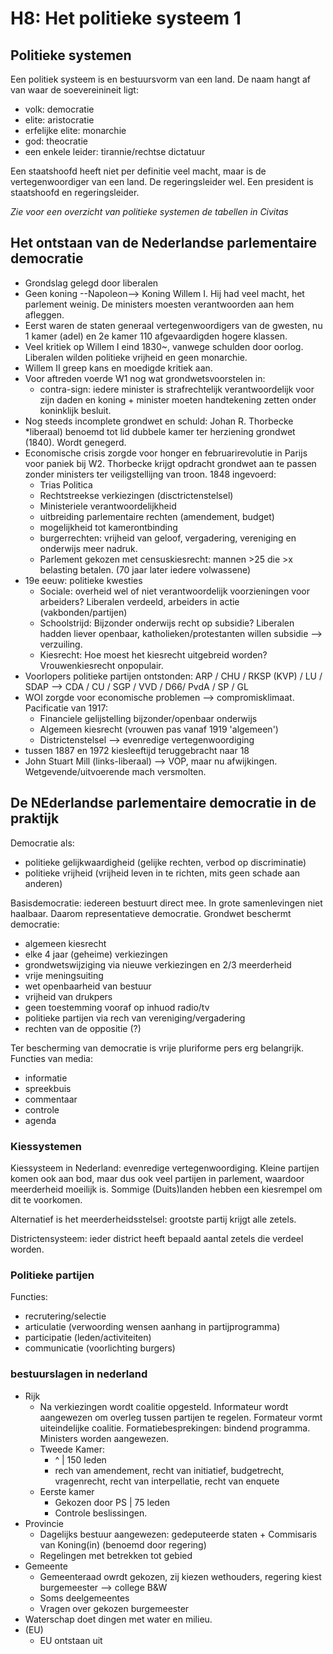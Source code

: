 # H8: Het politieke systeem 1


## Politieke systemen

Een politiek systeem is en bestuursvorm van een land. De naam hangt af van waar de soevereinineit ligt:

- volk: democratie
- elite: aristocratie
- erfelijke elite: monarchie
- god: theocratie
- een enkele leider: tirannie/rechtse dictatuur

Een staatshoofd heeft niet per definitie veel macht, maar is de vertegenwoordiger van een land. De regeringsleider wel. Een president is staatshoofd en regeringsleider.

*Zie voor een overzicht van politieke systemen de tabellen in Civitas*


## Het ontstaan van de Nederlandse parlementaire democratie

- Grondslag gelegd door liberalen
- Geen koning --Napoleon--> Koning Willem I. Hij had veel macht, het parlement weinig. De ministers moesten verantwoorden aan hem afleggen.
- Eerst waren de staten generaal vertegenwoordigers van de gwesten, nu 1 kamer (adel) en 2e kamer 110 afgevaardigden hogere klassen.
- Veel kritiek op Willem I eind 1830~, vanwege schulden door oorlog. Liberalen wilden politieke vrijheid en geen monarchie.
- Willem II greep kans en moedigde kritiek aan.
- Voor aftreden voerde W1 nog wat grondwetsvoorstelen in:
  - contra-sign: iedere minister is strafrechtelijk verantwoordelijk voor zijn daden en koning + minister moeten handtekening zetten onder koninklijk besluit.
- Nog steeds incomplete grondwet en schuld: Johan R. Thorbecke *liberaal) benoemd tot lid dubbele kamer ter herziening grondwet (1840). Wordt genegerd.
- Economische crisis zorgde voor honger en februarirevolutie in Parijs voor paniek bij W2. Thorbecke krijgt opdracht grondwet aan te passen zonder ministers ter veiligstellijng van troon. 1848 ingevoerd:
  - Trias Politica
  - Rechtstreekse verkiezingen (disctrictenstelsel)
  - Ministeriele verantwoordelijkheid
  - uitbreiding parlementaire rechten (amendement, budget)
  - mogelijkheid tot kamerontbinding
  - burgerrechten: vrijheid van geloof, vergadering, vereniging en onderwijs meer nadruk.
  - Parlement gekozen met censuskiesrecht: mannen >25 die >x belasting betalen. (70 jaar later iedere volwassene)
- 19e eeuw: politieke kwesties
  - Sociale: overheid wel of niet verantwoordelijk voorzieningen voor arbeiders? Liberalen verdeeld, arbeiders in actie (vakbonden/partijen)
  - Schoolstrijd: Bijzonder onderwijs recht op subsidie? Liberalen hadden liever openbaar, katholieken/protestanten willen subsidie --> verzuiling.
  - Kiesrecht: Hoe moest het kiesrecht uitgebreid worden? Vrouwenkiesrecht onpopulair.
- Voorlopers politieke partijen ontstonden: ARP / CHU / RKSP (KVP) / LU / SDAP --> CDA / CU / SGP / VVD / D66/ PvdA / SP / GL
- WOI zorgde voor economische problemen --> compromisklimaat. Pacificatie van 1917:
  - Financiele gelijstelling bijzonder/openbaar onderwijs
  - Algemeen kiesrecht (vrouwen pas vanaf 1919 'algemeen')
  - Districtenstelsel --> evenredige vertegenwoordiging
- tussen 1887 en 1972 kiesleeftijd teruggebracht naar 18
- John Stuart Mill (links-liberaal) --> VOP, maar nu afwijkingen. Wetgevende/uitvoerende mach versmolten.


## De NEderlandse parlementaire democratie in de praktijk

Democratie als:
- politieke gelijkwaardigheid (gelijke rechten, verbod op discriminatie)
- politieke vrijheid (vrijheid leven in te richten, mits geen schade aan anderen)

Basisdemocratie: iedereen bestuurt direct mee. In grote samenlevingen niet haalbaar. Daarom representatieve democratie. Grondwet beschermt democratie:
- algemeen kiesrecht
- elke 4 jaar (geheime) verkiezingen
- grondwetswijziging via nieuwe verkiezingen en 2/3 meerderheid
- vrije meningsuiting
- wet openbaarheid van bestuur
- vrijheid van drukpers
- geen toestemming vooraf op inhuod radio/tv
- politieke partijen via rech van vereniging/vergadering
- rechten van de oppositie (?)

Ter bescherming van democratie is vrije pluriforme pers erg belangrijk. Functies van media:
- informatie
- spreekbuis
- commentaar
- controle
- agenda


### Kiessystemen

Kiessysteem in Nederland: evenredige vertegenwoordiging. Kleine partijen komen ook aan bod, maar dus ook veel partijen in parlement, waardoor meerderheid moeilijk is. Sommige (Duits)landen hebben een kiesrempel om dit te voorkomen.

Alternatief is het meerderheidsstelsel: grootste partij krijgt alle zetels. 

Districtensysteem: ieder district heeft bepaald aantal zetels die verdeel worden.

### Politieke partijen

Functies:
- recrutering/selectie
- articulatie (verwoording wensen aanhang in partijprogramma)
- participatie (leden/activiteiten)
- communicatie (voorlichting burgers)

### bestuurslagen in nederland

- Rijk
  - Na verkiezingen wordt coalitie opgesteld. Informateur wordt aangewezen om overleg tussen partijen te regelen. Formateur vormt uiteindelijke coalitie. Formatiebesprekingen: bindend programma. Ministers worden aangewezen.
  - Tweede Kamer:
    - ^ | 150 leden
    - rech van amendement, recht van initiatief, budgetrecht, vragenrecht, recht van interpellatie, recht van enquete
  - Eerste kamer
    - Gekozen door PS | 75 leden
    - Controle beslissingen.
- Provincie
  - Dagelijks bestuur aangewezen: gedeputeerde staten + Commisaris van Koning(in) (benoemd door regering)
  - Regelingen met betrekken tot gebied
- Gemeente
  - Gemeenteraad owrdt gekozen, zij kiezen wethouders, regering kiest burgemeester --> college B&W
  - Soms deelgemeentes
  - Vragen over gekozen burgemeester
- Waterschap doet dingen met water en milieu.
- (EU)
  - EU ontstaan uit 
